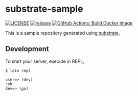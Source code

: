 # substrate-sample

[![LICENSE](https://img.shields.io/github/license/FIXME/substrate-sample)](https://github.com/FIXME/substrate-sample/blob/master/LICENSE)
[![release](https://img.shields.io/github/v/release/FIXME/substrate-sample)](https://github.com/FIXME/substrate-sample/releases)
[![GitHub Actions: Build Docker image](https://github.com/FIXME/substrate-sample/workflows/Build%20docker%20image/badge.svg)](https://github.com/FIXME/substrate-sample/actions)

This is a sample repository generated using [substrate](https://github.com/rinx/substrate).

## Development

To start your server, execute in REPL,

```
$ lein repl

user=> (dev)
:ok
dev=> (go)
```
